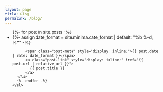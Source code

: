 ```yaml
---
layout: page
title: Blog
permalink: /blog/
---
```


<div class="home">
    <ul class="post-list">
      {%- for post in site.posts -%}
      <li>
        {%- assign date_format = site.minima.date_format | default: "%b %-d, %Y" -%}

          <span class="post-meta" style="display: inline;">{{ post.date | date: date_format }}</span>
          <a class="post-link" style="display: inline;" href="{{ post.url | relative_url }}">
            {{ post.title }}
          </a>
      </li> 
      {%- endfor -%}
    </ul>
 </div> 
